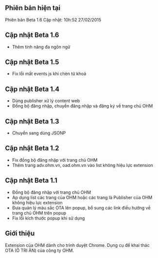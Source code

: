 ## Phiên bản hiện tại
Phiên bản Beta 1.6
Cập nhật: 10h:52  27/02/2015

## Cập nhật Beta 1.6
- Thêm tính năng đa ngôn ngữ

## Cập nhật Beta 1.5
- Fix lỗi mất events js khi chèn từ khoá

## Cập nhật Beta 1.4
- Dùng publisher xử lý content web
- Đồng bộ đăng nhập, chuyển đăng nhập và đăng ký về trang chủ OHM

## Cập nhật Beta 1.3
- Chuyển sang dùng JSONP

## Cập nhật Beta 1.2
- Fix đồng bộ đăng nhập với trang chủ OHM 
- Thêm trang adv.ohm.vn, oad.ohm.vn vào list không hiệu lực extension

## Cập nhật Beta 1.1
- Đồng bộ đăng nhập với trang chủ OHM
- Ap dụng list các trang của OHM hoặc các trang là Publisher của OHM không hiệu lực extension
- Đưa quản lý màu sắc OTA lên popup, bổ sung các link điều hướng về trang chủ OHM trên popup
- Fix lỗi kích thước popup khi sử dụng

## Giới thiệu
Extension của OHM dành cho trình duyệt Chrome. Dụng cụ để khai thác OTA (Ô TRI ÂN) của công ty OHM.
